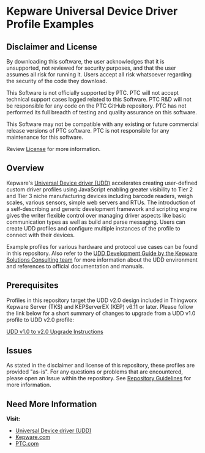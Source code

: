 # Kepware Universal Device Driver Profile Examples

## Disclaimer and License

By downloading this software, the user acknowledges that it is unsupported, not reviewed for security purposes, and that the user assumes all risk for running it. Users accept all risk whatsoever regarding the security of the code they download.

This Software is not officially supported by PTC. PTC will not accept technical support cases logged related to this Software. PTC R&D will not be responsible for any code on the PTC GitHub repository. PTC has not performed its full breadth of testing and quality assurance on this software.

This Software may not be compatible with any existing or future commercial release versions of PTC software. PTC is not responsible for any maintenance for this software.

Review [License](license.md) for more information.

## Overview

Kepware's [Universal Device driver (UDD)](https://www.kepware.com/products/kepserverex/drivers/udd/) accelerates creating user-defined custom driver profiles using JavaScript enabling greater visibility to Tier 2 and Tier 3 niche manufacturing devices including barcode readers, weigh scales, various sensors, simple web servers and RTUs. The introduction of a self-describing and generic development framework and scripting engine gives the writer flexible control over managing driver aspects like basic communication types as well as build and parse messaging. Users can create UDD profiles and configure multiple instances of the profile to connect with their devices.

Example profiles for various hardware and protocol use cases can be found in this repository. Also refer to the [UDD Development Guide by the Kepware Solutions Consulting team](docs/UDD%20Development%20Guide%20and%20Deep%20Dive%20-%20Kepware%20Solutions%20Consulting.pdf) for more information about the UDD environment and references to official documentation and manuals.

## Prerequisites

Profiles in this repository target the UDD v2.0 design included in Thingworx Kepware Server (TKS) and KEPServerEX (KEP) v6.11 or later. Please follow the link below for a short summary of changes to upgrade from a UDD v1.0 profile to UDD v2.0 profile:

[UDD v1.0 to v2.0 Upgrade Instructions](docs/UDD.1.0.to.2.0.Upgrade.docx)

## Issues

As stated in the disclaimer and license of this repository, these profiles are provided "as-is". For any questions or problems that are encountered, please open an Issue within the repository. See [Repository Guidelines](docs/Repo-Guidelines.md) for more information.

## Need More Information

**Visit:**

- [Universal Device driver (UDD)](https://www.kepware.com/products/kepserverex/drivers/udd/)
- [Kepware.com](https://www.kepware.com/)
- [PTC.com](https://www.ptc.com/)

